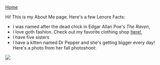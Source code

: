 [Home](README.md)

Hi! This is my About Me page. Here's a few Lenore Facts:
* I was named after the dead chick in Edgar Allan Poe's *The Raven*,
* I love goth fashion. Check out my favorite clothing shop [here!](https://us.killstar.com/),
* I have five sisters
* I have a kitten named Dr Pepper and she's getting bigger every day! Here's a photo from her fall photoshoot:
<p>
    <img src="[https://imgur.com/rG4CsE8](https://i.imgur.com/rG4CsE8.png)" />
</p>
